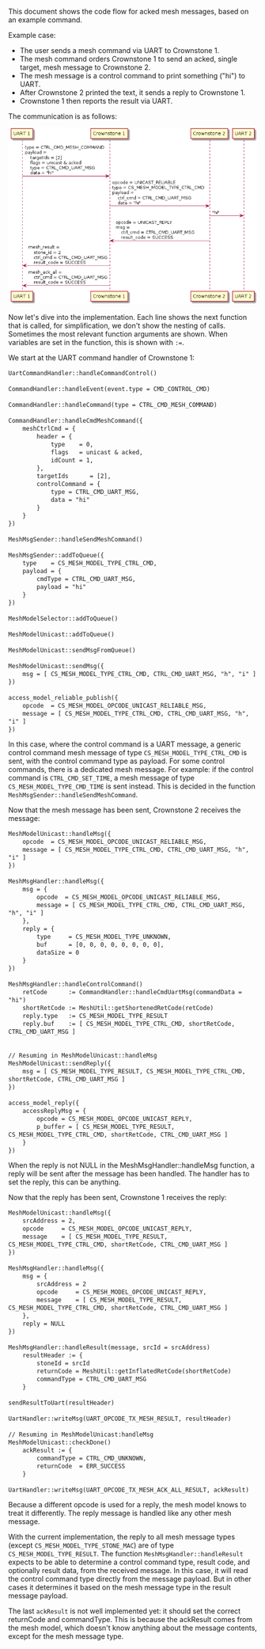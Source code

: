 This document shows the code flow for acked mesh messages, based on an example command.

Example case:
- The user sends a mesh command via UART to Crownstone 1.
- The mesh command orders Crownstone 1 to send an acked, single target, mesh message to Crownstone 2.
- The mesh message is a control command to print something ("hi") to UART.
- After Crownstone 2 printed the text, it sends a reply to Crownstone 1.
- Crownstone 1 then reports the result via UART.

The communication is as follows:

![Overview](uml/mesh/unicast_acked_overview.png)


Now let's dive into the implementation.
Each line shows the next function that is called, for simplification, we don't show the nesting of calls.
Sometimes the most relevant function arguments are shown.
When variables are set in the function, this is shown with `:=`.

We start at the UART command handler of Crownstone 1:
```
UartCommandHandler::handleCommandControl()

CommandHandler::handleEvent(event.type = CMD_CONTROL_CMD)

CommandHandler::handleCommand(type = CTRL_CMD_MESH_COMMAND)

CommandHandler::handleCmdMeshCommand({
	meshCtrlCmd = {
		header = {
			type    = 0,
			flags   = unicast & acked,
			idCount = 1,
		},
		targetIds      = [2],
		controlCommand = {
			type = CTRL_CMD_UART_MSG,
			data = "hi"
		}
	}
})

MeshMsgSender::handleSendMeshCommand()

MeshMsgSender::addToQueue({
	type    = CS_MESH_MODEL_TYPE_CTRL_CMD,
	payload = {
		cmdType = CTRL_CMD_UART_MSG,
		payload = "hi"
	}
})

MeshModelSelector::addToQueue()

MeshModelUnicast::addToQueue()

MeshModelUnicast::sendMsgFromQueue()

MeshModelUnicast::sendMsg({
	msg = [ CS_MESH_MODEL_TYPE_CTRL_CMD, CTRL_CMD_UART_MSG, "h", "i" ]
})

access_model_reliable_publish({
	opcode  = CS_MESH_MODEL_OPCODE_UNICAST_RELIABLE_MSG,
	message = [ CS_MESH_MODEL_TYPE_CTRL_CMD, CTRL_CMD_UART_MSG, "h", "i" ]
})
```
In this case, where the control command is a UART message, a generic control command mesh message of type `CS_MESH_MODEL_TYPE_CTRL_CMD` is sent, with the control command type as payload.
For some control commands, there is a dedicated mesh message. For example: if the control command is `CTRL_CMD_SET_TIME`, a mesh message of type `CS_MESH_MODEL_TYPE_CMD_TIME` is sent instead.
This is decided in the function `MeshMsgSender::handleSendMeshCommand`.





Now that the mesh message has been sent, Crownstone 2 receives the message:
```
MeshModelUnicast::handleMsg({
	opcode  = CS_MESH_MODEL_OPCODE_UNICAST_RELIABLE_MSG,
	message = [ CS_MESH_MODEL_TYPE_CTRL_CMD, CTRL_CMD_UART_MSG, "h", "i" ]
})

MeshMsgHandler::handleMsg({
	msg = {
		opcode  = CS_MESH_MODEL_OPCODE_UNICAST_RELIABLE_MSG,
		message = [ CS_MESH_MODEL_TYPE_CTRL_CMD, CTRL_CMD_UART_MSG, "h", "i" ]
	},
	reply = {
		type     = CS_MESH_MODEL_TYPE_UNKNOWN,
		buf      = [0, 0, 0, 0, 0, 0, 0, 0],
		dataSize = 0
	}
})

MeshMsgHandler::handleControlCommand()
	retCode      := CommandHandler::handleCmdUartMsg(commandData = "hi")
	shortRetCode := MeshUtil::getShortenedRetCode(retCode)
	reply.type   := CS_MESH_MODEL_TYPE_RESULT
	reply.buf    := [ CS_MESH_MODEL_TYPE_CTRL_CMD, shortRetCode, CTRL_CMD_UART_MSG ]


// Resuming in MeshModelUnicast::handleMsg
MeshModelUnicast::sendReply({
	msg = [ CS_MESH_MODEL_TYPE_RESULT, CS_MESH_MODEL_TYPE_CTRL_CMD, shortRetCode, CTRL_CMD_UART_MSG ]
})

access_model_reply({
	accessReplyMsg = {
		opcode = CS_MESH_MODEL_OPCODE_UNICAST_REPLY,
		p_buffer = [ CS_MESH_MODEL_TYPE_RESULT, CS_MESH_MODEL_TYPE_CTRL_CMD, shortRetCode, CTRL_CMD_UART_MSG ]
	}
})
```
When the reply is not NULL in the MeshMsgHandler::handleMsg function, a reply will be sent after the message has been handled.
The handler has to set the reply, this can be anything.





Now that the reply has been sent, Crownstone 1 receives the reply:
```
MeshModelUnicast::handleMsg({
	srcAddress = 2,
	opcode     = CS_MESH_MODEL_OPCODE_UNICAST_REPLY,
	message    = [ CS_MESH_MODEL_TYPE_RESULT, CS_MESH_MODEL_TYPE_CTRL_CMD, shortRetCode, CTRL_CMD_UART_MSG ]
})

MeshMsgHandler::handleMsg({
	msg = {
		srcAddress = 2
		opcode     = CS_MESH_MODEL_OPCODE_UNICAST_REPLY,
		message    = [ CS_MESH_MODEL_TYPE_RESULT, CS_MESH_MODEL_TYPE_CTRL_CMD, shortRetCode, CTRL_CMD_UART_MSG ]
	},
	reply = NULL
})

MeshMsgHandler::handleResult(message, srcId = srcAddress)
	resultHeader := {
		stoneId = srcId
		returnCode = MeshUtil::getInflatedRetCode(shortRetCode)
		commandType = CTRL_CMD_UART_MSG
	}

sendResultToUart(resultHeader)

UartHandler::writeMsg(UART_OPCODE_TX_MESH_RESULT, resultHeader)

// Resuming in MeshModelUnicast:handleMsg
MeshModelUnicast::checkDone()
	ackResult := {
		commandType = CTRL_CMD_UNKNOWN,
		returnCode  = ERR_SUCCESS
	}

UartHandler::writeMsg(UART_OPCODE_TX_MESH_ACK_ALL_RESULT, ackResult)
```
Because a different opcode is used for a reply, the mesh model knows to treat it differently.
The reply message is handled like any other mesh message.

With the current implementation, the reply to all mesh message types (except `CS_MESH_MODEL_TYPE_STONE_MAC`) are of type `CS_MESH_MODEL_TYPE_RESULT`.
The function `MeshMsgHandler::handleResult` expects to be able to determine a control command type, result code, and optionally result data, from the received message.
In this case, it will read the control command type directly from the message payload. But in other cases it determines it based on the mesh message type in the result message payload.

The last `ackResult` is not well implemented yet: it should set the correct returnCode and commandType.
This is because the ackResult comes from the mesh model, which doesn't know anything about the message contents, except for the mesh message type.

